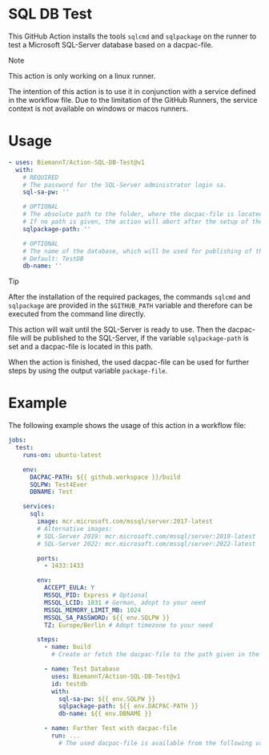 # SQL DB Test
This GitHub Action installs the tools `sqlcmd` and `sqlpackage` on the runner to test a Microsoft SQL-Server database based on a dacpac-file.

> [!NOTE]
> This action is only working on a linux runner.
>
> The intention of this action is to use it in conjunction with a service defined in the workflow file. Due to the limitation of the GitHub Runners, the service context is not available on windows or macos runners.

# Usage

```yml
- uses: BiemannT/Action-SQL-DB-Test@v1
  with:
    # REQUIRED
    # The password for the SQL-Server administrator login sa.
    sql-sa-pw: ''

    # OPTIONAL
    # The absolute path to the folder, where the dacpac-file is located.
    # If no path is given, the action will abort after the setup of the packages.
    sqlpackage-path: ''

    # OPTIONAL
    # The name of the database, which will be used for publishing of the dacpac-file on the SQL-Server.
    # Default: TestDB
    db-name: ''
```

> [!TIP]
> After the installation of the required packages, the commands `sqlcmd` and `sqlpackage` are provided in the `$GITHUB_PATH` variable and therefore can be executed from the command line directly.

This action will wait until the SQL-Server is ready to use. Then the dacpac-file will be published to the SQL-Server, if the variable `sqlpackage-path` is set and a dacpac-file is located in this path.

When the action is finished, the used dacpac-file can be used for further steps by using the output variable `package-file`.

# Example
The following example shows the usage of this action in a workflow file:

```yml
jobs:
  test:
    runs-on: ubuntu-latest

    env:
      DACPAC-PATH: ${{ github.workspace }}/build
      SQLPW: Test4Ever
      DBNAME: Test

    services:
      sql:
        image: mcr.microsoft.com/mssql/server:2017-latest
        # Alternative images:
        # SQL-Server 2019: mcr.microsoft.com/mssql/server:2019-latest
        # SQL-Server 2022: mcr.microsoft.com/mssql/server:2022-latest

        ports:
          - 1433:1433

        env:
          ACCEPT_EULA: Y
          MSSQL_PID: Express # Optional
          MSSQL_LCID: 1031 # German, adopt to your need
          MSSQL_MEMORY_LIMIT_MB: 1024
          MSSQL_SA_PASSWORD: ${{ env.SQLPW }}
          TZ: Europe/Berlin # Adopt timezone to your need

        steps:
          - name: build
            # Create or fetch the dacpac-file to the path given in the environment variable DACPAC-PATH.

          - name: Test Database
            uses: BiemannT/Action-SQL-DB-Test@v1
            id: testdb
            with:
              sql-sa-pw: ${{ env.SQLPW }}
              sqlpackage-path: ${{ env.DACPAC-PATH }}
              db-name: ${{ env.DBNAME }}

          - name: Further Test with dacpac-file
            run: ...
              # The used dacpac-file is available from the following variable: ${{ steps.testdb.outputs.package-file }}
```